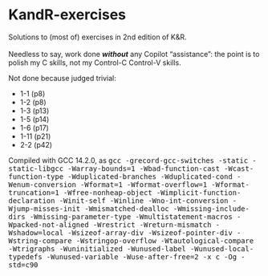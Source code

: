 # KandR-exercises
Solutions to (most of) exercises in 2nd edition of K&amp;R.</br></br>Needless to say, work done <b><i>without</i></b> any Copilot &OpenCurlyDoubleQuote;assistance&CloseCurlyDoubleQuote;: the point is to polish my C skills, not my Control-C Control-V skills.

Not done because judged trivial:<br/><ul>
	<li>1-1 (p8)
	<li>1-2 (p8)
	<li>1-3 (p13)
	<li>1-5 (p14)
	<li>1-6 (p17)
	<li>1-11 (p21)
 	<li>2-2 (p42)
</ul>


Compiled with GCC 14.2.0, as
<tt>gcc -grecord-gcc-switches -static -static-libgcc -Warray-bounds=1 -Wbad-function-cast -Wcast-function-type -Wduplicated-branches -Wduplicated-cond -Wenum-conversion -Wformat=1 -Wformat-overflow=1 -Wformat-truncation=1 -Wfree-nonheap-object -Wimplicit-function-declaration -Winit-self -Winline -Wno-int-conversion -Wjump-misses-init -Wmismatched-dealloc -Wmissing-include-dirs -Wmissing-parameter-type -Wmultistatement-macros -Wpacked-not-aligned -Wrestrict -Wreturn-mismatch -Wshadow=local -Wsizeof-array-div -Wsizeof-pointer-div -Wstring-compare -Wstringop-overflow -Wtautological-compare -Wtrigraphs -Wuninitialized -Wunused-label -Wunused-local-typedefs -Wunused-variable -Wuse-after-free=2 -x c -Og -std=c90</tt>
